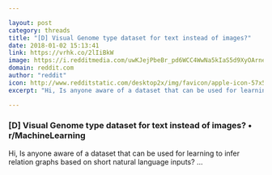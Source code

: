 ```yaml
---

layout: post
category: threads
title: "[D] Visual Genome type dataset for text instead of images?"
date: 2018-01-02 15:13:41
link: https://vrhk.co/2lIiBkW
image: https://i.redditmedia.com/uwKJejPbeBr_pd6WCC4WwNa5kIaS5d9XyOArneEGV8A.jpg?w=320&s=f82c35a413dc14645e772d2fc181389f
domain: reddit.com
author: "reddit"
icon: http://www.redditstatic.com/desktop2x/img/favicon/apple-icon-57x57.png
excerpt: "Hi, Is anyone aware of a dataset that can be used for learning to infer relation graphs based on short natural language inputs? ..."

---
```


### [D] Visual Genome type dataset for text instead of images? • r/MachineLearning

Hi, Is anyone aware of a dataset that can be used for learning to infer relation graphs based on short natural language inputs? ...